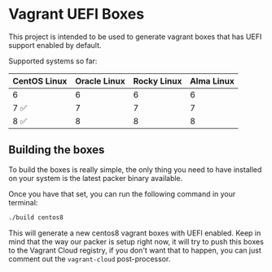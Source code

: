 # Vagrant UEFI Boxes

This project is intended to be used to generate vagrant boxes that has UEFI
support enabled by default.

Supported systems so far:

| CentOS Linux  | Oracle Linux | Rocky Linux | Alma Linux |
|---------------|--------------|-------------|------------|
| 6             | 6            | 6           | 6          |
| 7 ✅          | 7            | 7           | 7          |
| 8 ✅          | 8            | 8           | 8          |


## Building the boxes

To build the boxes is really simple, the only thing you need to have installed
on your system is the latest packer binary available.

Once you have that set, you can run the following command in your terminal:

```bash
./build centos8
```

This will generate a new centos8 vagrant boxes with UEFI enabled. Keep in mind
that the way our packer is setup right now, it will try to push this boxes to
the Vagrant Cloud registry, if you don't want that to happen, you can just
comment out the `vagrant-cloud` post-processor.
